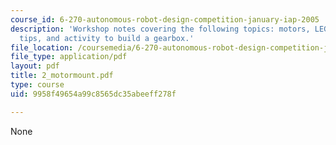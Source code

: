 ```yaml
---
course_id: 6-270-autonomous-robot-design-competition-january-iap-2005
description: 'Workshop notes covering the following topics: motors, LEGO gearboxes,
  tips, and activity to build a gearbox.'
file_location: /coursemedia/6-270-autonomous-robot-design-competition-january-iap-2005/9958f49654a99c8565dc35abeeff278f_2_motormount.pdf
file_type: application/pdf
layout: pdf
title: 2_motormount.pdf
type: course
uid: 9958f49654a99c8565dc35abeeff278f

---
```

None